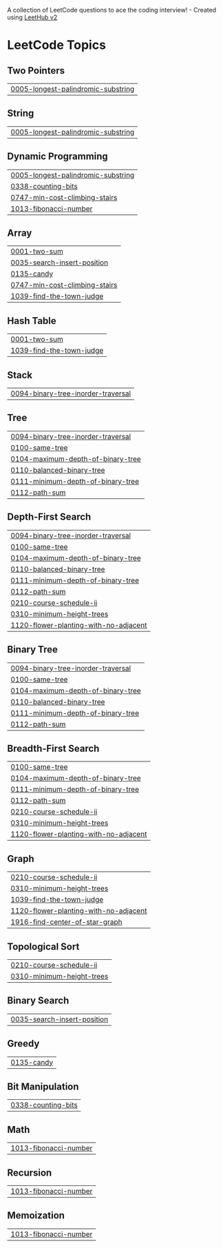 A collection of LeetCode questions to ace the coding interview! - Created using [LeetHub v2](https://github.com/arunbhardwaj/LeetHub-2.0)
<!---LeetCode Topics Start-->
# LeetCode Topics
## Two Pointers
|  |
| ------- |
| [0005-longest-palindromic-substring](https://github.com/MichaelVenturi/Leetcode-submissions/tree/master/0005-longest-palindromic-substring) |
## String
|  |
| ------- |
| [0005-longest-palindromic-substring](https://github.com/MichaelVenturi/Leetcode-submissions/tree/master/0005-longest-palindromic-substring) |
## Dynamic Programming
|  |
| ------- |
| [0005-longest-palindromic-substring](https://github.com/MichaelVenturi/Leetcode-submissions/tree/master/0005-longest-palindromic-substring) |
| [0338-counting-bits](https://github.com/MichaelVenturi/Leetcode-submissions/tree/master/0338-counting-bits) |
| [0747-min-cost-climbing-stairs](https://github.com/MichaelVenturi/Leetcode-submissions/tree/master/0747-min-cost-climbing-stairs) |
| [1013-fibonacci-number](https://github.com/MichaelVenturi/Leetcode-submissions/tree/master/1013-fibonacci-number) |
## Array
|  |
| ------- |
| [0001-two-sum](https://github.com/MichaelVenturi/Leetcode-submissions/tree/master/0001-two-sum) |
| [0035-search-insert-position](https://github.com/MichaelVenturi/Leetcode-submissions/tree/master/0035-search-insert-position) |
| [0135-candy](https://github.com/MichaelVenturi/Leetcode-submissions/tree/master/0135-candy) |
| [0747-min-cost-climbing-stairs](https://github.com/MichaelVenturi/Leetcode-submissions/tree/master/0747-min-cost-climbing-stairs) |
| [1039-find-the-town-judge](https://github.com/MichaelVenturi/Leetcode-submissions/tree/master/1039-find-the-town-judge) |
## Hash Table
|  |
| ------- |
| [0001-two-sum](https://github.com/MichaelVenturi/Leetcode-submissions/tree/master/0001-two-sum) |
| [1039-find-the-town-judge](https://github.com/MichaelVenturi/Leetcode-submissions/tree/master/1039-find-the-town-judge) |
## Stack
|  |
| ------- |
| [0094-binary-tree-inorder-traversal](https://github.com/MichaelVenturi/Leetcode-submissions/tree/master/0094-binary-tree-inorder-traversal) |
## Tree
|  |
| ------- |
| [0094-binary-tree-inorder-traversal](https://github.com/MichaelVenturi/Leetcode-submissions/tree/master/0094-binary-tree-inorder-traversal) |
| [0100-same-tree](https://github.com/MichaelVenturi/Leetcode-submissions/tree/master/0100-same-tree) |
| [0104-maximum-depth-of-binary-tree](https://github.com/MichaelVenturi/Leetcode-submissions/tree/master/0104-maximum-depth-of-binary-tree) |
| [0110-balanced-binary-tree](https://github.com/MichaelVenturi/Leetcode-submissions/tree/master/0110-balanced-binary-tree) |
| [0111-minimum-depth-of-binary-tree](https://github.com/MichaelVenturi/Leetcode-submissions/tree/master/0111-minimum-depth-of-binary-tree) |
| [0112-path-sum](https://github.com/MichaelVenturi/Leetcode-submissions/tree/master/0112-path-sum) |
## Depth-First Search
|  |
| ------- |
| [0094-binary-tree-inorder-traversal](https://github.com/MichaelVenturi/Leetcode-submissions/tree/master/0094-binary-tree-inorder-traversal) |
| [0100-same-tree](https://github.com/MichaelVenturi/Leetcode-submissions/tree/master/0100-same-tree) |
| [0104-maximum-depth-of-binary-tree](https://github.com/MichaelVenturi/Leetcode-submissions/tree/master/0104-maximum-depth-of-binary-tree) |
| [0110-balanced-binary-tree](https://github.com/MichaelVenturi/Leetcode-submissions/tree/master/0110-balanced-binary-tree) |
| [0111-minimum-depth-of-binary-tree](https://github.com/MichaelVenturi/Leetcode-submissions/tree/master/0111-minimum-depth-of-binary-tree) |
| [0112-path-sum](https://github.com/MichaelVenturi/Leetcode-submissions/tree/master/0112-path-sum) |
| [0210-course-schedule-ii](https://github.com/MichaelVenturi/Leetcode-submissions/tree/master/0210-course-schedule-ii) |
| [0310-minimum-height-trees](https://github.com/MichaelVenturi/Leetcode-submissions/tree/master/0310-minimum-height-trees) |
| [1120-flower-planting-with-no-adjacent](https://github.com/MichaelVenturi/Leetcode-submissions/tree/master/1120-flower-planting-with-no-adjacent) |
## Binary Tree
|  |
| ------- |
| [0094-binary-tree-inorder-traversal](https://github.com/MichaelVenturi/Leetcode-submissions/tree/master/0094-binary-tree-inorder-traversal) |
| [0100-same-tree](https://github.com/MichaelVenturi/Leetcode-submissions/tree/master/0100-same-tree) |
| [0104-maximum-depth-of-binary-tree](https://github.com/MichaelVenturi/Leetcode-submissions/tree/master/0104-maximum-depth-of-binary-tree) |
| [0110-balanced-binary-tree](https://github.com/MichaelVenturi/Leetcode-submissions/tree/master/0110-balanced-binary-tree) |
| [0111-minimum-depth-of-binary-tree](https://github.com/MichaelVenturi/Leetcode-submissions/tree/master/0111-minimum-depth-of-binary-tree) |
| [0112-path-sum](https://github.com/MichaelVenturi/Leetcode-submissions/tree/master/0112-path-sum) |
## Breadth-First Search
|  |
| ------- |
| [0100-same-tree](https://github.com/MichaelVenturi/Leetcode-submissions/tree/master/0100-same-tree) |
| [0104-maximum-depth-of-binary-tree](https://github.com/MichaelVenturi/Leetcode-submissions/tree/master/0104-maximum-depth-of-binary-tree) |
| [0111-minimum-depth-of-binary-tree](https://github.com/MichaelVenturi/Leetcode-submissions/tree/master/0111-minimum-depth-of-binary-tree) |
| [0112-path-sum](https://github.com/MichaelVenturi/Leetcode-submissions/tree/master/0112-path-sum) |
| [0210-course-schedule-ii](https://github.com/MichaelVenturi/Leetcode-submissions/tree/master/0210-course-schedule-ii) |
| [0310-minimum-height-trees](https://github.com/MichaelVenturi/Leetcode-submissions/tree/master/0310-minimum-height-trees) |
| [1120-flower-planting-with-no-adjacent](https://github.com/MichaelVenturi/Leetcode-submissions/tree/master/1120-flower-planting-with-no-adjacent) |
## Graph
|  |
| ------- |
| [0210-course-schedule-ii](https://github.com/MichaelVenturi/Leetcode-submissions/tree/master/0210-course-schedule-ii) |
| [0310-minimum-height-trees](https://github.com/MichaelVenturi/Leetcode-submissions/tree/master/0310-minimum-height-trees) |
| [1039-find-the-town-judge](https://github.com/MichaelVenturi/Leetcode-submissions/tree/master/1039-find-the-town-judge) |
| [1120-flower-planting-with-no-adjacent](https://github.com/MichaelVenturi/Leetcode-submissions/tree/master/1120-flower-planting-with-no-adjacent) |
| [1916-find-center-of-star-graph](https://github.com/MichaelVenturi/Leetcode-submissions/tree/master/1916-find-center-of-star-graph) |
## Topological Sort
|  |
| ------- |
| [0210-course-schedule-ii](https://github.com/MichaelVenturi/Leetcode-submissions/tree/master/0210-course-schedule-ii) |
| [0310-minimum-height-trees](https://github.com/MichaelVenturi/Leetcode-submissions/tree/master/0310-minimum-height-trees) |
## Binary Search
|  |
| ------- |
| [0035-search-insert-position](https://github.com/MichaelVenturi/Leetcode-submissions/tree/master/0035-search-insert-position) |
## Greedy
|  |
| ------- |
| [0135-candy](https://github.com/MichaelVenturi/Leetcode-submissions/tree/master/0135-candy) |
## Bit Manipulation
|  |
| ------- |
| [0338-counting-bits](https://github.com/MichaelVenturi/Leetcode-submissions/tree/master/0338-counting-bits) |
## Math
|  |
| ------- |
| [1013-fibonacci-number](https://github.com/MichaelVenturi/Leetcode-submissions/tree/master/1013-fibonacci-number) |
## Recursion
|  |
| ------- |
| [1013-fibonacci-number](https://github.com/MichaelVenturi/Leetcode-submissions/tree/master/1013-fibonacci-number) |
## Memoization
|  |
| ------- |
| [1013-fibonacci-number](https://github.com/MichaelVenturi/Leetcode-submissions/tree/master/1013-fibonacci-number) |
<!---LeetCode Topics End-->